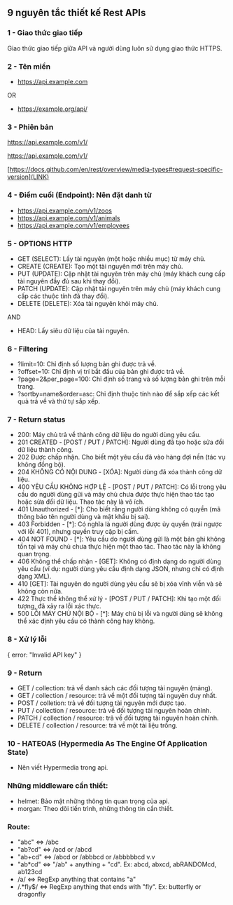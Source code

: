 ## 9 nguyên tắc thiết kế Rest APIs

### 1 - Giao thức giao tiếp

Giao thức giao tiếp giữa API và người dùng luôn sử dụng giao thức HTTPS.

### 2 - Tên miền

- https://api.example.com

OR

- https://example.org/api/

### 3 - Phiên bản

https://api.example.com/v1/

https://api.example.com/v1/

[https://docs.github.com/en/rest/overview/media-types#request-specific-version](LINK)

### 4 - Điểm cuối (Endpoint): Nên đặt danh từ

- https://api.example.com/v1/zoos
- https://api.example.com/v1/animals
- https://api.example.com/v1/employees

### 5 - OPTIONS HTTP

- GET (SELECT): Lấy tài nguyên (một hoặc nhiều mục) từ máy chủ.
- CREATE (CREATE): Tạo một tài nguyên mới trên máy chủ.
- PUT (UPDATE): Cập nhật tài nguyên trên máy chủ (máy khách cung cấp tài nguyên đầy đủ sau khi thay đổi).
- PATCH (UPDATE): Cập nhật tài nguyên trên máy chủ (máy khách cung cấp các thuộc tính đã thay đổi).
- DELETE (DELETE): Xóa tài nguyên khỏi máy chủ.

AND

- HEAD: Lấy siêu dữ liệu của tài nguyên.

### 6 - Filtering

- ?limit=10: Chỉ định số lượng bản ghi được trả về.
- ?offset=10: Chỉ định vị trí bắt đầu của bản ghi được trả về.
- ?page=2&per_page=100: Chỉ định số trang và số lượng bản ghi trên mỗi trang.
- ?sortby=name&order=asc: Chỉ định thuộc tính nào để sắp xếp các kết quả trả về và thứ tự sắp xếp.

### 7 - Return status

- 200: Máy chủ trả về thành công dữ liệu do người dùng yêu cầu.
- 201 CREATED - [POST / PUT / PATCH]: Người dùng đã tạo hoặc sửa đổi dữ liệu thành công.
- 202 Được chấp nhận. Cho biết một yêu cầu đã vào hàng đợi nền (tác vụ không đồng bộ).
- 204 KHÔNG CÓ NỘI DUNG - [XÓA]: Người dùng đã xóa thành công dữ liệu.
- 400 YÊU CẦU KHÔNG HỢP LỆ - [POST / PUT / PATCH]: Có lỗi trong yêu cầu do người dùng gửi và máy chủ chưa được thực hiện thao tác tạo hoặc sửa đổi dữ liệu. Thao tác này là vô ích.
- 401 Unauthorized - [*]: Cho biết rằng người dùng không có quyền (mã thông báo tên người dùng và mật khẩu bị sai).
- 403 Forbidden - [*]: Có nghĩa là người dùng được ủy quyền (trái ngược với lỗi 401), nhưng quyền truy cập bị cấm.
- 404 NOT FOUND - [*]: Yêu cầu do người dùng gửi là một bản ghi không tồn tại và máy chủ chưa thực hiện một thao tác. Thao tác này là không quan trọng.
- 406 Không thể chấp nhận - [GET]: Không có định dạng do người dùng yêu cầu (ví dụ: người dùng yêu cầu định dạng JSON, nhưng chỉ có định dạng XML).
- 410 [GET]: Tài nguyên do người dùng yêu cầu sẽ bị xóa vĩnh viễn và sẽ không còn nữa.
- 422 Thực thể không thể xử lý - [POST / PUT / PATCH]: Khi tạo một đối tượng, đã xảy ra lỗi xác thực.
- 500 LỖI MÁY CHỦ NỘI BỘ - [*]: Máy chủ bị lỗi và người dùng sẽ không thể xác định yêu cầu có thành công hay không.

### 8 - Xử lý lỗi

{
error: "Invalid API key"
}

### 9 - Return

- GET / collection: trả về danh sách các đối tượng tài nguyên (mảng).
- GET / collection / resource: trả về một đối tượng tài nguyên duy nhất.
- POST / colletion: trả về đối tượng tài nguyên mới được tạo.
- PUT / collection / resource: trả về đối tượng tài nguyên hoàn chỉnh.
- PATCH / collection / resource: trả về đối tượng tài nguyên hoàn chỉnh.
- DELETE / collection / resource: trả về một tài liệu trống.

### 10 - HATEOAS (Hypermedia As The Engine Of Application State)

- Nên viết Hypermedia trong api.

### Những middleware cần thiết:

- helmet: Bảo mật những thông tin quan trọng của api.
- morgan: Theo dõi tiến trình, những thông tin cần thiết.

### Route:

- "abc" <=> /abc
- "ab?cd" <=> /acd or /abcd
- "ab+cd" <=> /abcd or /abbbcd or /abbbbbcd v.v
- "ab*cd" <=> "/ab" + anything + "cd". Ex: abcd, abxcd, abRANDOMcd, ab123cd
- /a/ <=> RegExp anything that contains "a"
- /.*fly$/ <=> RegExp anything that ends with "fly". Ex: butterfly or dragonfly 
